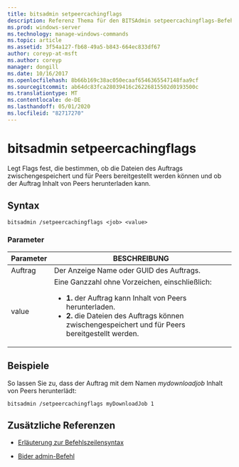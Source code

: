 ```yaml
---
title: bitsadmin setpeercachingflags
description: Referenz Thema für den BITSAdmin setpeercachingflags-Befehl, mit dem Flags festgelegt werden, die bestimmen, ob die Dateien des Auftrags zwischengespeichert und für Peers bereitgestellt werden können und ob der Auftrag Inhalt von Peers herunterladen kann.
ms.prod: windows-server
ms.technology: manage-windows-commands
ms.topic: article
ms.assetid: 3f54a127-fb68-49a5-b843-664ec833df67
author: coreyp-at-msft
ms.author: coreyp
manager: dongill
ms.date: 10/16/2017
ms.openlocfilehash: 8b66b169c38ac050ecaaf6546365547148faa9cf
ms.sourcegitcommit: ab64dc83fca28039416c26226815502d0193500c
ms.translationtype: MT
ms.contentlocale: de-DE
ms.lasthandoff: 05/01/2020
ms.locfileid: "82717270"
---
```

# <a name="bitsadmin-setpeercachingflags"></a>bitsadmin setpeercachingflags

Legt Flags fest, die bestimmen, ob die Dateien des Auftrags zwischengespeichert und für Peers bereitgestellt werden können und ob der Auftrag Inhalt von Peers herunterladen kann.

## <a name="syntax"></a>Syntax

```
bitsadmin /setpeercachingflags <job> <value>
```

### <a name="parameters"></a>Parameter

| Parameter | BESCHREIBUNG |
| --------- | ----------- |
| Auftrag | Der Anzeige Name oder GUID des Auftrags. |
| value | Eine Ganzzahl ohne Vorzeichen, einschließlich:<ul><li>**1.** der Auftrag kann Inhalt von Peers herunterladen.</li><li>**2.** die Dateien des Auftrags können zwischengespeichert und für Peers bereitgestellt werden.</li></ul> |

## <a name="examples"></a>Beispiele

So lassen Sie zu, dass der Auftrag mit dem Namen *mydownloadjob* Inhalt von Peers herunterlädt:

```
bitsadmin /setpeercachingflags myDownloadJob 1
```

## <a name="additional-references"></a>Zusätzliche Referenzen

- [Erläuterung zur Befehlszeilensyntax](command-line-syntax-key.md)

- [Bider admin-Befehl](bitsadmin.md)
